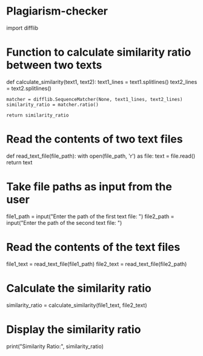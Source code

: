 # Plagiarism-checker
import difflib

# Function to calculate similarity ratio between two texts
def calculate_similarity(text1, text2):
    text1_lines = text1.splitlines()
    text2_lines = text2.splitlines()

    matcher = difflib.SequenceMatcher(None, text1_lines, text2_lines)
    similarity_ratio = matcher.ratio()

    return similarity_ratio

# Read the contents of two text files
def read_text_file(file_path):
    with open(file_path, 'r') as file:
        text = file.read()
    return text

# Take file paths as input from the user
file1_path = input("Enter the path of the first text file: ")
file2_path = input("Enter the path of the second text file: ")

# Read the contents of the text files
file1_text = read_text_file(file1_path)
file2_text = read_text_file(file2_path)

# Calculate the similarity ratio
similarity_ratio = calculate_similarity(file1_text, file2_text)

# Display the similarity ratio
print("Similarity Ratio:", similarity_ratio)
